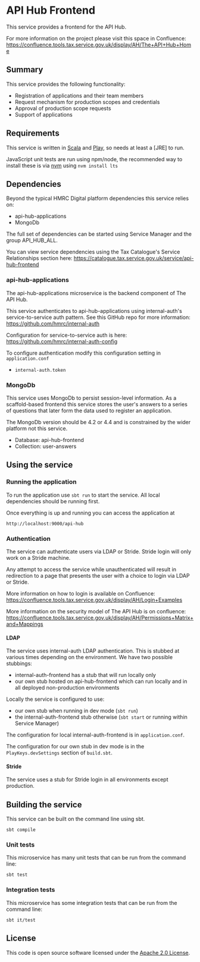 # API Hub Frontend

This service provides a frontend for the API Hub.

For more information on the project please visit this space in Confluence:
https://confluence.tools.tax.service.gov.uk/display/AH/The+API+Hub+Home

## Summary

This service provides the following functionality:
- Registration of applications and their team members
- Request mechanism for production scopes and credentials
- Approval of production scope requests
- Support of applications

## Requirements

This service is written in [Scala](http://www.scala-lang.org/) and [Play](http://playframework.com/), so needs at least a [JRE] to run.

JavaScript unit tests are run using npm/node, the recommended way to install these is via [nvm](https://github.com/nvm-sh/nvm?tab=readme-ov-file#installing-and-updating) using `nvm install lts`

## Dependencies
Beyond the typical HMRC Digital platform dependencies this service relies on:
- api-hub-applications
- MongoDb

The full set of dependencies can be started using Service Manager and the group API_HUB_ALL.

You can view service dependencies using the Tax Catalogue's Service Relationships 
section here:
https://catalogue.tax.service.gov.uk/service/api-hub-frontend

### api-hub-applications
The api-hub-applications microservice is the backend component of The API Hub.

This service authenticates to api-hub-applications using internal-auth's service-to-service
auth pattern. See this GitHub repo 
for more information:
https://github.com/hmrc/internal-auth

Configuration for service-to-service auth is here:
https://github.com/hmrc/internal-auth-config

To configure authentication modify this configuration setting in `application.conf`
- `internal-auth.token`

### MongoDb
This service uses MongoDb to persist session-level information. As a scaffold-based frontend
this service stores the user's answers to a series of questions that later form the data used
to register an application. 

The MongoDb version should be 4.2 or 4.4 and is constrained by the wider platform not this service.

- Database: api-hub-frontend
- Collection: user-answers

## Using the service

### Running the application

To run the application use `sbt run` to start the service. All local dependencies should be running first.

Once everything is up and running you can access the application at

```
http://localhost:9000/api-hub
```

### Authentication
The service can authenticate users via LDAP or Stride. Stride login will only work on a
Stride machine.

Any attempt to access the service while unauthenticated will result in redirection to a 
page that presents the user with a choice to login via LDAP or Stride. 

More information on how to login is available on Confluence:
https://confluence.tools.tax.service.gov.uk/display/AH/Login+Examples

More information on the security model of The API Hub is on confluence:
https://confluence.tools.tax.service.gov.uk/display/AH/Permissions+Matrix+and+Mappings

#### LDAP
The service uses internal-auth LDAP authentication. This is stubbed at various
times depending on the environment. We have two possible stubbings:
* internal-auth-frontend has a stub that will run locally only
* our own stub hosted on api-hub-frontend which can run locally and in all deployed non-production environments

Locally the service is configured to use:
* our own stub when running in dev mode (`sbt run`)
* the internal-auth-frontend stub otherwise (`sbt start` or running within Service Manager)

The configuration for local internal-auth-frontend is in `application.conf`.

The configuration for our own stub in dev mode is in the `PlayKeys.devSettings`
section of `build.sbt`.

#### Stride
The service uses a stub for Stride login in all environments except production.

## Building the service
This service can be built on the command line using sbt.
```
sbt compile
```

### Unit tests
This microservice has many unit tests that can be run from the command line:
```
sbt test
```

### Integration tests
This microservice has some integration tests that can be run from the command line:
```
sbt it/test
```

## License

This code is open source software licensed under the [Apache 2.0 License]("http://www.apache.org/licenses/LICENSE-2.0.html").
